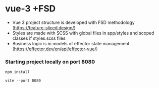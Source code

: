 # vue-3 +FSD

- Vue 3 project structure is developed with FSD methodology (https://feature-sliced.design/) 
- Styles are made with SCSS with global files in app/styles and scoped classes if styles.scss files
- Business logic is in models of effector state management (https://effector.dev/en/api/effector-vue/)


### Starting project locally on port 8080
~~~ 
npm install
~~~
~~~ 
vite --port 8080
~~~
